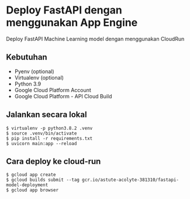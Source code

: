 # Deploy FastAPI dengan menggunakan App Engine
Deploy FastAPI Machine Learning model dengan menggunakan CloudRun


## Kebutuhan
* Pyenv (optional)
* Virtualenv (optional)
* Python 3.9
* Google Cloud Platform Account
* Google Cloud Platform - API Cloud Build


## Jalankan secara lokal
```
$ virtualenv -p python3.8.2 .venv
$ source .venv/bin/activate
$ pip install -r requirements.txt
$ uvicorn main:app --reload
```

## Cara deploy ke cloud-run
```
$ gcloud app create
$ gcloud builds submit --tag gcr.io/astute-acolyte-381310/fastapi-model-deployment
$ gcloud app browser
```
